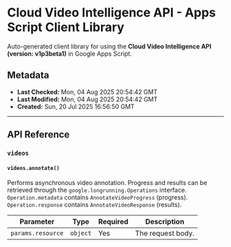 # Cloud Video Intelligence API - Apps Script Client Library

Auto-generated client library for using the **Cloud Video Intelligence API (version: v1p3beta1)** in Google Apps Script.

## Metadata

- **Last Checked:** Mon, 04 Aug 2025 20:54:42 GMT
- **Last Modified:** Mon, 04 Aug 2025 20:54:42 GMT
- **Created:** Sun, 20 Jul 2025 16:56:50 GMT



---

## API Reference

### `videos`

#### `videos.annotate()`

Performs asynchronous video annotation. Progress and results can be retrieved through the `google.longrunning.Operations` interface. `Operation.metadata` contains `AnnotateVideoProgress` (progress). `Operation.response` contains `AnnotateVideoResponse` (results).

| Parameter | Type | Required | Description |
|---|---|---|---|
| `params.resource` | `object` | Yes | The request body. |